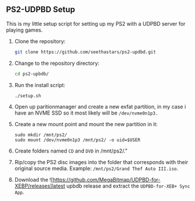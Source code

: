 <!-- Install Instructions -->
## PS2-UDPBD Setup

This is my little setup script for setting up my PS2 with a UDPBD server for playing games.

1. Clone the repository:

    ```sh
    git clone https://github.com/seethastars/ps2-updbd.git
    ```

2. Change to the repository directory:

    ```sh
    cd ps2-upbdb/
    ```
    
3. Run the install script:

    ```sh
    ./setup.sh
    ```
4. Open up paritionmanager and create a new exfat partition, in my case i have an NVME SSD so it most likely will be `/dev/nvme0n1p3.`

5. Create a new mount point and mount the new partition in it:

    ```
    sudo mkdir /mnt/ps2/
    sudo mount /dev/nvme0n1p3 /mnt/ps2/ -o uid=$USER
    ```
6. Create folders named `CD` and `DVD` in /mnt/ps2/."

7. Rip/copy the PS2 disc images into the folder that corresponds with their original source media. Example: `/mnt/ps2/Grand Thef Auto III.iso`.

8. Download the ![https://github.com/MegaBitmap/UDPBD-for-XEBP/releases]latest upbdb release and extract the `UDPBD-for-XEB+ Sync App`.
